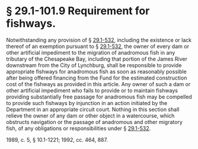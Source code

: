 # § 29.1-101.9 Requirement for fishways.

<p>Notwithstanding any provision of § <a href='http://law.lis.virginia.gov/vacode/29.1-532/'>29.1-532</a>, including the existence or lack thereof of an exemption pursuant to § <a href='http://law.lis.virginia.gov/vacode/29.1-532/'>29.1-532</a>, the owner of every dam or other artificial impediment to the migration of anadromous fish in any tributary of the Chesapeake Bay, including that portion of the James River downstream from the City of Lynchburg, shall be responsible to provide appropriate fishways for anadromous fish as soon as reasonably possible after being offered financing from the Fund for the estimated construction cost of the fishways as provided in this article. Any owner of such a dam or other artificial impediment who fails to provide or to maintain fishways providing substantially free passage for anadromous fish may be compelled to provide such fishways by injunction in an action initiated by the Department in an appropriate circuit court. Nothing in this section shall relieve the owner of any dam or other object in a watercourse, which obstructs navigation or the passage of anadromous and other migratory fish, of any obligations or responsibilities under § <a href='http://law.lis.virginia.gov/vacode/29.1-532/'>29.1-532</a>.</p><p>1989, c. 5, § 10.1-1221; 1992, cc. 464, 887.</p>